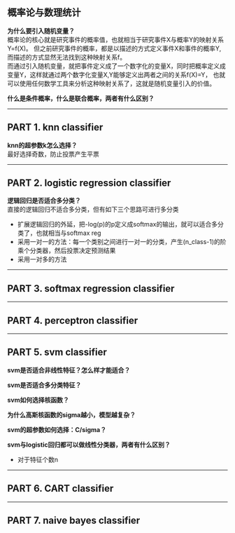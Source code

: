 ## 概率论与数理统计
**为什么要引入随机变量？**
<br>概率论的核心就是研究事件的概率值，也就相当于研究事件X与概率Y的映射关系Y=f(X)。
但之前研究事件的概率，都是以描述的方式定义事件X和事件的概率Y, 而描述的方式显然无法找到这种映射关系f。
<br>而通过引入随机变量，就把事件定义成了一个数字化的变量X，同时把概率定义成变量Y，这样就通过两个数字化变量X,Y能够定义出两者之间的关系f(X)=Y，
也就可以使用任何数学工具来分析这种映射关系了，这就是随机变量引入的价值。

**什么是条件概率，什么是联合概率，两者有什么区别？**


---
## PART 1. knn classifier
**knn的超参数k怎么选择？**
<br>最好选择奇数，防止投票产生平票

---
## PART 2. logistic regression classifier
**逻辑回归是否适合多分类？**
<br>直接的逻辑回归不适合多分类，但有如下三个思路可进行多分类
- 扩展逻辑回归的外延，把-log(p)的p定义成softmax的输出，就可以适合多分类了，也就相当与softmax reg
- 采用一对一的方法：每一个类别之间进行一对一的分类，产生(n_class-1)的阶乘个分类器，然后投票决定预测结果
- 采用一对多的方法


---
## PART 3. softmax regression classifier


---
## PART 4. perceptron classifier



---
## PART 5. svm classifier
**svm是否适合非线性特征？怎么样才能适合？**

**svm是否适合多分类特征？**

**svm如何选择核函数？**

**为什么高斯核函数的sigma越小，模型越复杂？**

**svm的超参数如何选择：C/sigma？**

**svm与logistic回归都可以做线性分类器，两者有什么区别？**
- 对于特征个数n

---
## PART 6. CART classifier


---
## PART 7. naive bayes classifier





